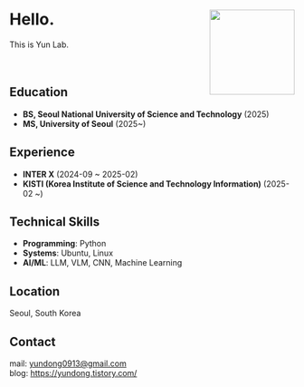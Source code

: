 <h1 align="left">
  Hello.
  <img src="https://github.com/user-attachments/assets/f2111583-aed4-4e83-92a4-1d8d586746eb" width="150" align="right">
</h1>
This is Yun Lab.

  　



## Education
- **BS, Seoul National University of Science and Technology** (2025)
- **MS, University of Seoul** (2025~)

## Experience
- **INTER X** (2024-09 ~ 2025-02)
- **KISTI (Korea Institute of Science and Technology Information)** (2025-02 ~)

## Technical Skills
- **Programming**: Python
- **Systems**: Ubuntu, Linux
- **AI/ML**: LLM, VLM, CNN, Machine Learning

## Location
Seoul, South Korea

## Contact
mail: yundong0913@gmail.com  
blog: https://yundong.tistory.com/
